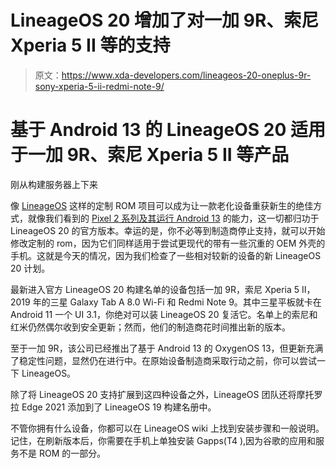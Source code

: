 # LineageOS 20 增加了对一加 9R、索尼 Xperia 5 II 等的支持

> 原文：<https://www.xda-developers.com/lineageos-20-oneplus-9r-sony-xperia-5-ii-redmi-note-9/>

# 基于 Android 13 的 LineageOS 20 适用于一加 9R、索尼 Xperia 5 II 等产品

刚从构建服务器上下来

像 [LineageOS](https://www.xda-developers.com/five-reasons-xda-loves-lineageos/) 这样的定制 ROM 项目可以成为让一款老化设备重获新生的绝佳方式，就像我们看到的 [Pixel 2 系列及其运行 Android 13](http://www.xda-developers.com/lineageos-20-google-pixel-2-adt3-bq-aquaris-x-nubia-android-13-custom-rom/) 的能力，这一切都归功于 LineageOS 20 的官方版本。幸运的是，你不必等到制造商停止支持，就可以开始修改定制的 rom，因为它们同样适用于尝试更现代的带有一些沉重的 OEM 外壳的手机。这就是今天的情况，因为我们检查了一些相对较新的设备的新 LineageOS 20 计划。

最新进入官方 LineageOS 20 构建名单的设备包括一加 9R，索尼 Xperia 5 II，2019 年的三星 Galaxy Tab A 8.0 Wi-Fi 和 Redmi Note 9。其中三星平板就卡在 Android 11 一个 UI 3.1，你绝对可以装 LineageOS 20 复活它。名单上的索尼和红米仍然偶尔收到安全更新；然而，他们的制造商花时间推出新的版本。

至于一加 9R，该公司已经推出了基于 Android 13 的 OxygenOS 13，但更新充满了稳定性问题，显然仍在进行中。在原始设备制造商采取行动之前，你可以尝试一下 LineageOS。

除了将 LineageOS 20 支持扩展到这四种设备之外，LineageOS 团队还将摩托罗拉 Edge 2021 添加到了 LineageOS 19 构建名册中。

不管你拥有什么设备，你都可以在 LineageOS wiki 上找到安装步骤和一般说明。记住，在刷新版本后，你需要在手机上单独安装 Gapps(T4 ),因为谷歌的应用和服务不是 ROM 的一部分。